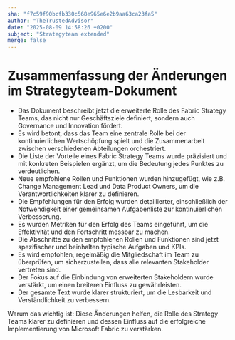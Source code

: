 ```yaml
---
sha: "f7c59f90bcfb330c568e965e6e2b9aa63ca23fa5"
author: "TheTrustedAdvisor"
date: "2025-08-09 14:58:26 +0200"
subject: "Strategyteam extended"
merge: false
---
```


# Zusammenfassung der Änderungen im Strategyteam-Dokument

- Das Dokument beschreibt jetzt die erweiterte Rolle des Fabric Strategy Teams, das nicht nur Geschäftsziele definiert, sondern auch Governance und Innovation fördert.
- Es wird betont, dass das Team eine zentrale Rolle bei der kontinuierlichen Wertschöpfung spielt und die Zusammenarbeit zwischen verschiedenen Abteilungen orchestriert.
- Die Liste der Vorteile eines Fabric Strategy Teams wurde präzisiert und mit konkreten Beispielen ergänzt, um die Bedeutung jedes Punktes zu verdeutlichen.
- Neue empfohlene Rollen und Funktionen wurden hinzugefügt, wie z.B. Change Management Lead und Data Product Owners, um die Verantwortlichkeiten klarer zu definieren.
- Die Empfehlungen für den Erfolg wurden detaillierter, einschließlich der Notwendigkeit einer gemeinsamen Aufgabenliste zur kontinuierlichen Verbesserung.
- Es wurden Metriken für den Erfolg des Teams eingeführt, um die Effektivität und den Fortschritt messbar zu machen.
- Die Abschnitte zu den empfohlenen Rollen und Funktionen sind jetzt spezifischer und beinhalten typische Aufgaben und KPIs.
- Es wird empfohlen, regelmäßig die Mitgliedschaft im Team zu überprüfen, um sicherzustellen, dass alle relevanten Stakeholder vertreten sind.
- Der Fokus auf die Einbindung von erweiterten Stakeholdern wurde verstärkt, um einen breiteren Einfluss zu gewährleisten.
- Der gesamte Text wurde klarer strukturiert, um die Lesbarkeit und Verständlichkeit zu verbessern.

Warum das wichtig ist: Diese Änderungen helfen, die Rolle des Strategy Teams klarer zu definieren und dessen Einfluss auf die erfolgreiche Implementierung von Microsoft Fabric zu verstärken.

